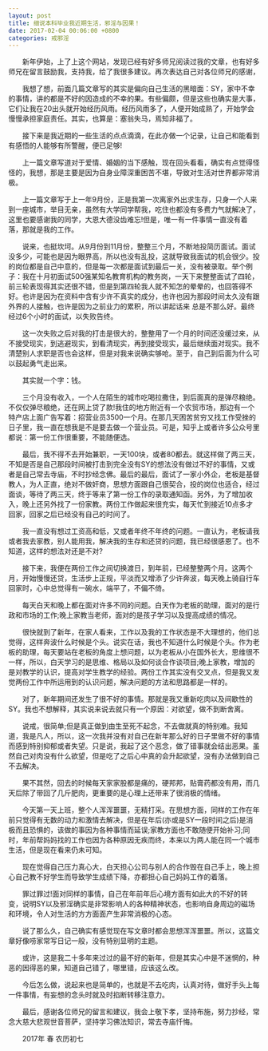 ```yaml
---
layout: post
title: 细说本科毕业我近期生活，邪淫与因果！
date: 2017-02-04 00:06:00 +0800
categories: 戒邪淫
---
```


　　新年伊始，上了上这个网站，发现已经有好多师兄阅读过我的文章，也有好多师兄在留言鼓励我，支持我，给了我很多建议。再次表达自己对各位师兄的感谢，
　　我想了想，前面几篇文章写的其实是偏向自己生活的黑暗面：SY，家中不幸的事情，讲的都是不好的因造成的不幸的果。有些偏颇，但是这些也确实是大事，它们让我在20出头就开始经历风雨。经历风雨多了，人便开始成熟了，开始学会慢慢承担家庭责任。其实，也算是：塞翁失马，焉知非福了。
　　接下来是我近期的一些生活的点点滴滴，在此亦做一个记录，让自己和能看到有感悟的人能够有所警醒，便已足够!
　　上一篇文章写道对于爱情、婚姻的当下感触，现在回头看看，确实有点觉得怪怪的，我想，那是主要是因为自身业障深重困苦不堪，导致对生活对世界都非常消极。
　　上一篇文章写于上一年9月份，正是我第一次离家外出求生存，只身一个人来到一座城市，举目无亲，虽然有大学同学帮我，吃住也都没有多费力气就解决了，这里也要感谢我的同学，大恩大德没齿难忘!但是，唯一有一件事情一直没有着落，那就是我的工作。
　　说来，也挺坎坷。从9月份到11月份，整整三个月，不断地投简历面试。面试没多少，可能也是因为眼界高，所以也没有乱投，这就导致我面试的机会很少。投的岗位都是自己中意的，但是每一次都是面试到最后一关，没有被录取。举个例子：我在十月初面试500强某知名教育机构的教务岗，一天下来整整面试了四轮，前三轮表现得其实还很不错，但是到第四轮我人就不知怎的晕晕的，也回答得不好。也许是因为在资料中含有少许不真实的成分，也许也因为那段时间太久没有跟外界的人接触，也许是因为之前业力的累积，所以讲起话来 总是不那么好。最终经过6个小时的面试，以失败告终。
　　这一次失败之后对我的打击是很大的，整整用了一个月的时间还没缓过来，从不接受现实，到逃避现实，到看清现实，再到接受现实，最后继续面对现实。我不清楚别人求职是否也会这样，但是对我来说确实够呛。至于，自己到后面为什么可以鼓起勇气走出来。
　　其实就一个字：钱。
　　三个月没有收入，一个人在陌生的城市吃喝拉撒住，到后面真的是弹尽粮绝。不仅仅弹尽粮绝，还在网上贷了款!我住的地方附近有一个农贸市场，那边有一个特产店上面广告写着：招营业员3500一个月。在那几天困苦贫穷又找工作受挫的日子里，我一直在想我是不是要去做一个营业员。可是，知乎上或者许多公众号里都说：第一份工作很重要，不能随便选。
　　最后，我不得不去开始兼职，一天100块，或者80都去。就这样做了两三天，不知是否是自己那段时间被打击到完全没有SY的想法没有做过不好的事情，又或者是自己常去寺庙，不时抄经念佛。最后的最后，面试了一家小外企，老板是基督教人，为人正直，绝对不做奸商，思想方面跟自己很契合，投的岗位也适合，经过面谈，等待了两三天，终于等来了第一份工作的录取通知函。另外，为了增加收入，晚上还另外找了一份家教。两份工作做起来很充实，每天忙到接近10点多才回家，回家之后已经没有自己的时间了。
　　我一直没有想过工资高和低，又或者年终不年终的问题。一直认为，老板请我或者我去家教，别人能用我，解决我的生存和还贷的问题，我已经很感恩了。也不知道，这样的想法对还是不对?
　　接下来，我便在两份工作之间切换渡日，到年前，已经整整两个月。这两个月，开始慢慢还贷，生活步上正规，平淡而又增添了少许奔波，每天晚上骑自行车回家时，心中总觉得有一碗水，端平了，不偏不倚。
　　每天白天和晚上都在面对许多不同的问题。白天作为老板的助理，面对的是行政和市场的工作;晚上家教当老师，面对的是孩子学习以及提高成绩的情况。
　　很快就到了新年，在家人看来，工作以及我的工作状态是不大理想的，他们总觉得，这样奔波什么时候是个头。说实在话，我也不知道什么时候是个头。作为老板的助理，每天要站在老板的角度上想问题，以为老板从小在国外长大，思维很不一样，所以，白天学习的是思维、格局以及如何谈合作谈项目;晚上家教，增加的是对教学的认识，提高对学生教学的经验。两份工作其实没有交叉点，但是我又发觉两份工作中所运用到的认识问题，解决问题的方法和思路都是一样的。
　　对了，新年期间还发生了很不好的事情。那就是我又重新吃肉以及间歇性的SY。我也不想解释，其实说来说去就只有一个原因：对欲望，做不到断舍离。
　　说戒，很简单;但是真正做到由生至死不起念，不去做就真的特别难。我知道，我是凡人，所以，这一次我并没有对自己在新年那么好的日子里做不好的事情而感到特别抑郁或者失望。只是说，我起了这个恶念，做了错事就会结出恶果。虽然自己对肉没有什么欲望，但是吃了之后心中真的会升起欲望，没有办法做到自己不去解决。
　　果不其然，回去的时候每天家家股都是痛的，硬邦邦，贴膏药都没有用，而几天后除了带回了几斤肥肉，更重要的是心理上还带来了很消极的情绪。
　　今天第一天上班，整个人浑浑噩噩，无精打采。在思想方面，同样的工作在年前只觉得有无数的动力和激情去解决，但是在年后(亦或是SY一段时间之后)是消极而且恐惧的，该做的事因为各种事情而延误;家教方面也不敢随便开始补习;同时，年前帮妈妈找的工作也因为各种原因无疾而终，本来以为两人能在同一个城市生活，但是现在看来仍未可知。
　　现在觉得自己压力真心大，白天担心公司与别人的合作毁在自己手上，晚上担心自己教不好学生而导致学生成绩下降，亦都担心自己妈妈工作的着落。
　　罪过罪过!面对同样的事情，自己在年前年后心境方面有如此大的不好的转变，说明SY以及邪淫确实是非常影响人的各种精神状态，也影响自身周边的磁场和环境，令人对生活的方方面面产生非常消极的心态。
　　说了那么久，自己确实有感觉现在写文章时都会思想浑浑噩噩。所以，这篇文章好像唠家常写日记一般，没有特别显明的主题。
　　或许，这是我二十多年来过过的最不好的新年，但是其实心中是不迷惘的，种恶的因得恶的果，知道自己错了，哪里错，应该这么改。
　　今后怎么做，说起来也是简单的，也就是不去吃肉，认真对待，做好手头上每一件事情，有妄想的念头时就及时掐断转移注意力。
　　最后，感谢各位师兄的留言和建议，我会上敬下孝，坚持布施，努力抄经，常念大慈大悲观世音菩萨，坚持学习佛法知识，常去寺庙忏悔。
　　2017年 春 农历初七
